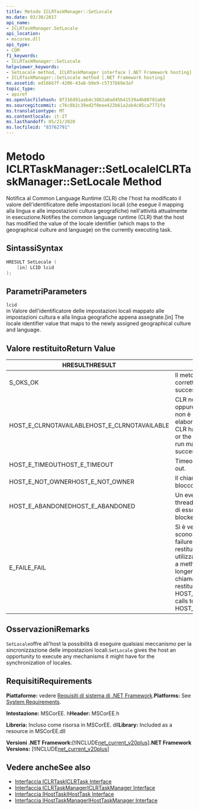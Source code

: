 ```yaml
---
title: Metodo ICLRTaskManager::SetLocale
ms.date: 03/30/2017
api_name:
- ICLRTaskManager.SetLocale
api_location:
- mscoree.dll
api_type:
- COM
f1_keywords:
- ICLRTaskManager::SetLocale
helpviewer_keywords:
- SetLocale method, ICLRTaskManager interface [.NET Framework hosting]
- ICLRTaskManager::SetLocale method [.NET Framework hosting]
ms.assetid: ed16bb7f-4206-43a8-b9e9-c5737b69e3af
topic_type:
- apiref
ms.openlocfilehash: 8f316d91aab4c3862a0ad45b41539a4b80791ab9
ms.sourcegitcommit: c76c8b2c39ed2f0eee422b61a2ab4c05ca7771fa
ms.translationtype: MT
ms.contentlocale: it-IT
ms.lasthandoff: 05/21/2020
ms.locfileid: "83762791"
---
```

# <a name="iclrtaskmanagersetlocale-method"></a><span data-ttu-id="f17db-102">Metodo ICLRTaskManager::SetLocale</span><span class="sxs-lookup"><span data-stu-id="f17db-102">ICLRTaskManager::SetLocale Method</span></span>
<span data-ttu-id="f17db-103">Notifica al Common Language Runtime (CLR) che l'host ha modificato il valore dell'identificatore delle impostazioni locali (che esegue il mapping alla lingua e alle impostazioni cultura geografiche) nell'attività attualmente in esecuzione.</span><span class="sxs-lookup"><span data-stu-id="f17db-103">Notifies the common language runtime (CLR) that the host has modified the value of the locale identifier (which maps to the geographical culture and language) on the currently executing task.</span></span>  
  
## <a name="syntax"></a><span data-ttu-id="f17db-104">Sintassi</span><span class="sxs-lookup"><span data-stu-id="f17db-104">Syntax</span></span>  
  
```cpp  
HRESULT SetLocale (  
    [in] LCID lcid  
);  
```  
  
## <a name="parameters"></a><span data-ttu-id="f17db-105">Parametri</span><span class="sxs-lookup"><span data-stu-id="f17db-105">Parameters</span></span>  
 `lcid`  
 <span data-ttu-id="f17db-106">in Valore dell'identificatore delle impostazioni locali mappato alle impostazioni cultura e alla lingua geografiche appena assegnate.</span><span class="sxs-lookup"><span data-stu-id="f17db-106">[in] The locale identifier value that maps to the newly assigned geographical culture and language.</span></span>  
  
## <a name="return-value"></a><span data-ttu-id="f17db-107">Valore restituito</span><span class="sxs-lookup"><span data-stu-id="f17db-107">Return Value</span></span>  
  
|<span data-ttu-id="f17db-108">HRESULT</span><span class="sxs-lookup"><span data-stu-id="f17db-108">HRESULT</span></span>|<span data-ttu-id="f17db-109">Descrizione</span><span class="sxs-lookup"><span data-stu-id="f17db-109">Description</span></span>|  
|-------------|-----------------|  
|<span data-ttu-id="f17db-110">S_OK</span><span class="sxs-lookup"><span data-stu-id="f17db-110">S_OK</span></span>|<span data-ttu-id="f17db-111">Il metodo è stato restituito correttamente.</span><span class="sxs-lookup"><span data-stu-id="f17db-111">The method returned successfully.</span></span>|  
|<span data-ttu-id="f17db-112">HOST_E_CLRNOTAVAILABLE</span><span class="sxs-lookup"><span data-stu-id="f17db-112">HOST_E_CLRNOTAVAILABLE</span></span>|<span data-ttu-id="f17db-113">CLR non è stato caricato in un processo oppure CLR si trova in uno stato in cui non è possibile eseguire codice gestito o elaborare la chiamata correttamente.</span><span class="sxs-lookup"><span data-stu-id="f17db-113">The CLR has not been loaded into a process, or the CLR is in a state in which it cannot run managed code or process the call successfully.</span></span>|  
|<span data-ttu-id="f17db-114">HOST_E_TIMEOUT</span><span class="sxs-lookup"><span data-stu-id="f17db-114">HOST_E_TIMEOUT</span></span>|<span data-ttu-id="f17db-115">Timeout della chiamata.</span><span class="sxs-lookup"><span data-stu-id="f17db-115">The call timed out.</span></span>|  
|<span data-ttu-id="f17db-116">HOST_E_NOT_OWNER</span><span class="sxs-lookup"><span data-stu-id="f17db-116">HOST_E_NOT_OWNER</span></span>|<span data-ttu-id="f17db-117">Il chiamante non è il proprietario del blocco.</span><span class="sxs-lookup"><span data-stu-id="f17db-117">The caller does not own the lock.</span></span>|  
|<span data-ttu-id="f17db-118">HOST_E_ABANDONED</span><span class="sxs-lookup"><span data-stu-id="f17db-118">HOST_E_ABANDONED</span></span>|<span data-ttu-id="f17db-119">Un evento è stato annullato mentre un thread bloccato o Fiber era in attesa su di esso.</span><span class="sxs-lookup"><span data-stu-id="f17db-119">An event was canceled while a blocked thread or fiber was waiting on it.</span></span>|  
|<span data-ttu-id="f17db-120">E_FAIL</span><span class="sxs-lookup"><span data-stu-id="f17db-120">E_FAIL</span></span>|<span data-ttu-id="f17db-121">Si è verificato un errore irreversibile sconosciuto.</span><span class="sxs-lookup"><span data-stu-id="f17db-121">An unknown catastrophic failure occurred.</span></span> <span data-ttu-id="f17db-122">Quando un metodo restituisce E_FAIL, CLR non è più utilizzabile all'interno del processo.</span><span class="sxs-lookup"><span data-stu-id="f17db-122">When a method returns E_FAIL, the CLR is no longer usable within the process.</span></span> <span data-ttu-id="f17db-123">Le chiamate successive ai metodi di hosting restituiscono HOST_E_CLRNOTAVAILABLE.</span><span class="sxs-lookup"><span data-stu-id="f17db-123">Subsequent calls to hosting methods return HOST_E_CLRNOTAVAILABLE.</span></span>|  
  
## <a name="remarks"></a><span data-ttu-id="f17db-124">Osservazioni</span><span class="sxs-lookup"><span data-stu-id="f17db-124">Remarks</span></span>  
 <span data-ttu-id="f17db-125">`SetLocale`offre all'host la possibilità di eseguire qualsiasi meccanismo per la sincronizzazione delle impostazioni locali.</span><span class="sxs-lookup"><span data-stu-id="f17db-125">`SetLocale` gives the host an opportunity to execute any mechanisms it might have for the synchronization of locales.</span></span>  
  
## <a name="requirements"></a><span data-ttu-id="f17db-126">Requisiti</span><span class="sxs-lookup"><span data-stu-id="f17db-126">Requirements</span></span>  
 <span data-ttu-id="f17db-127">**Piattaforme:** vedere [Requisiti di sistema di .NET Framework](../../get-started/system-requirements.md).</span><span class="sxs-lookup"><span data-stu-id="f17db-127">**Platforms:** See [System Requirements](../../get-started/system-requirements.md).</span></span>  
  
 <span data-ttu-id="f17db-128">**Intestazione:** MSCorEE. h</span><span class="sxs-lookup"><span data-stu-id="f17db-128">**Header:** MSCorEE.h</span></span>  
  
 <span data-ttu-id="f17db-129">**Libreria:** Incluso come risorsa in MSCorEE. dll</span><span class="sxs-lookup"><span data-stu-id="f17db-129">**Library:** Included as a resource in MSCorEE.dll</span></span>  
  
 <span data-ttu-id="f17db-130">**Versioni .NET Framework:**[!INCLUDE[net_current_v20plus](../../../../includes/net-current-v20plus-md.md)]</span><span class="sxs-lookup"><span data-stu-id="f17db-130">**.NET Framework Versions:** [!INCLUDE[net_current_v20plus](../../../../includes/net-current-v20plus-md.md)]</span></span>  
  
## <a name="see-also"></a><span data-ttu-id="f17db-131">Vedere anche</span><span class="sxs-lookup"><span data-stu-id="f17db-131">See also</span></span>

- [<span data-ttu-id="f17db-132">Interfaccia ICLRTask</span><span class="sxs-lookup"><span data-stu-id="f17db-132">ICLRTask Interface</span></span>](iclrtask-interface.md)
- [<span data-ttu-id="f17db-133">Interfaccia ICLRTaskManager</span><span class="sxs-lookup"><span data-stu-id="f17db-133">ICLRTaskManager Interface</span></span>](iclrtaskmanager-interface.md)
- [<span data-ttu-id="f17db-134">Interfaccia IHostTask</span><span class="sxs-lookup"><span data-stu-id="f17db-134">IHostTask Interface</span></span>](ihosttask-interface.md)
- [<span data-ttu-id="f17db-135">Interfaccia IHostTaskManager</span><span class="sxs-lookup"><span data-stu-id="f17db-135">IHostTaskManager Interface</span></span>](ihosttaskmanager-interface.md)
